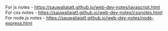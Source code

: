 For js notes - https://sauwaliajatt.github.io/web-dev-notes/javascript.html   
For css notes - https://sauwaliajatt.github.io/web-dev-notes/cssnotes.html   
For node.js notes - https://sauwaliajatt.github.io/web-dev-notes/node-express.html